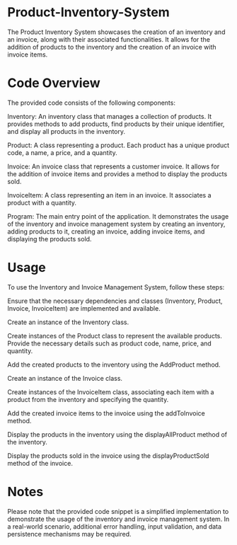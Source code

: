 # Product-Inventory-System

The Product Inventory System showcases the creation of an inventory and an invoice, along with their associated functionalities. It allows for the addition of products to the inventory and the creation of an invoice with invoice items.

# Code Overview
The provided code consists of the following components:

Inventory: An inventory class that manages a collection of products. It provides methods to add products, find products by their unique identifier, and display all products in the inventory.

Product: A class representing a product. Each product has a unique product code, a name, a price, and a quantity.

Invoice: An invoice class that represents a customer invoice. It allows for the addition of invoice items and provides a method to display the products sold.

InvoiceItem: A class representing an item in an invoice. It associates a product with a quantity.

Program: The main entry point of the application. It demonstrates the usage of the inventory and invoice management system by creating an inventory, adding products to it, creating an invoice, adding invoice items, and displaying the products sold.

# Usage
To use the Inventory and Invoice Management System, follow these steps:

Ensure that the necessary dependencies and classes (Inventory, Product, Invoice, InvoiceItem) are implemented and available.

Create an instance of the Inventory class.

Create instances of the Product class to represent the available products. Provide the necessary details such as product code, name, price, and quantity.

Add the created products to the inventory using the AddProduct method.

Create an instance of the Invoice class.

Create instances of the InvoiceItem class, associating each item with a product from the inventory and specifying the quantity.

Add the created invoice items to the invoice using the addToInvoice method.

Display the products in the inventory using the displayAllProduct method of the inventory.

Display the products sold in the invoice using the displayProductSold method of the invoice.

# Notes
Please note that the provided code snippet is a simplified implementation to demonstrate the usage of the inventory and invoice management system. In a real-world scenario, additional error handling, input validation, and data persistence mechanisms may be required.
